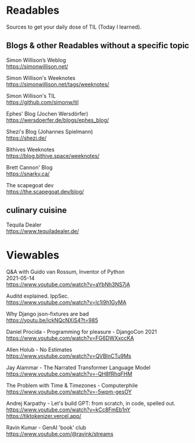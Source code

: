 
# Readables

Sources to get your daily dose of TIL (Today I learned).

## Blogs & other Readables without a specific topic

Simon Willison’s Weblog  
https://simonwillison.net/  

Simon Willison's Weeknotes  
https://simonwillison.net/tags/weeknotes/  

Simon Willison's TIL  
https://github.com/simonw/til  

Ephes' Blog (Jochen Wersdörfer)  
https://wersdoerfer.de/blogs/ephes_blog/  

Shezi's Blog (Johannes Spielmann)  
https://shezi.de/  

Bithives Weeknotes  
https://blog.bithive.space/weeknotes/  

Brett Cannon' Blog  
https://snarky.ca/  

The scapegoat dev  
https://the.scapegoat.dev/blog/  

## culinary cuisine

Tequila Dealer  
https://www.tequiladealer.de/  


# Viewables

Q&A with Guido van Rossum, Inventor of Python  
2021-05-14  
https://www.youtube.com/watch?v=aYbNh3NS7jA  

Auditd explained. IppSec.  
https://www.youtube.com/watch?v=lc1i9h1GyMA  

Why Django json-fixtures are bad  
https://youtu.be/ickNQcNXiS4?t=985  

Daniel Procida - Programming for pleasure - DjangoCon 2021  
https://www.youtube.com/watch?v=FG6DWXxccKA  

Allen Holub - No Estimates  
https://www.youtube.com/watch?v=QVBlnCTu9Ms  

Jay Alammar - The Narrated Transformer Language Model  
https://www.youtube.com/watch?v=-QH8fRhqFHM  

The Problem with Time & Timezones - Computerphile  
https://www.youtube.com/watch?v=-5wpm-gesOY  

Andrej Karpathy - Let's build GPT: from scratch, in code, spelled out.
https://www.youtube.com/watch?v=kCc8FmEb1nY
https://tiktokenizer.vercel.app/

Ravin Kumar - GenAI 'book' club  
https://www.youtube.com/@ravink/streams  
